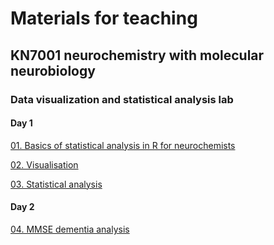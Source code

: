 # Materials for teaching 

## KN7001 neurochemistry with molecular neurobiology

### Data visualization and statistical analysis lab

#### Day 1
[01. Basics of statistical analysis in R for neurochemists](/Notebooks/01.Import_basics.html)

[02. Visualisation](/Notebooks/02.Visualisation.html)

[03. Statistical analysis](/Notebooks/03.statistical_analysis.html)

#### Day 2

[04. MMSE dementia analysis](/Notebooks/04.mmse_tasks.html)

